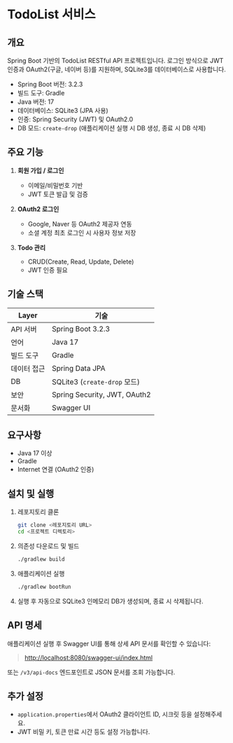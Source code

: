 # TodoList 서비스

## 개요

Spring Boot 기반의 TodoList RESTful API 프로젝트입니다. 로그인 방식으로 JWT 인증과 OAuth2(구글, 네이버 등)를 지원하며, SQLite3를 데이터베이스로 사용합니다.

* Spring Boot 버전: 3.2.3
* 빌드 도구: Gradle
* Java 버전: 17
* 데이터베이스: SQLite3 (JPA 사용)
* 인증: Spring Security (JWT) 및 OAuth2.0
* DB 모드: `create-drop` (애플리케이션 실행 시 DB 생성, 종료 시 DB 삭제)

## 주요 기능

1. **회원 가입 / 로그인**

    * 이메일/비밀번호 기반
    * JWT 토큰 발급 및 검증
2. **OAuth2 로그인**

    * Google, Naver 등 OAuth2 제공자 연동
    * 소셜 계정 최초 로그인 시 사용자 정보 저장
3. **Todo 관리**

    * CRUD(Create, Read, Update, Delete)
    * JWT 인증 필요

## 기술 스택

| Layer  | 기술                           |
|--------|------------------------------|
| API 서버 | Spring Boot 3.2.3            |
| 언어     | Java 17                      |
| 빌드 도구  | Gradle                       |
| 데이터 접근 | Spring Data JPA              |
| DB     | SQLite3 (`create-drop` 모드)   |
| 보안     | Spring Security, JWT, OAuth2 |
| 문서화    | Swagger UI                   |

## 요구사항

* Java 17 이상
* Gradle
* Internet 연결 (OAuth2 인증)

## 설치 및 실행

1. 레포지토리 클론

   ```bash
   git clone <레포지토리 URL>
   cd <프로젝트 디렉토리>
   ```
2. 의존성 다운로드 및 빌드

   ```bash
   ./gradlew build
   ```
3. 애플리케이션 실행

   ```bash
   ./gradlew bootRun
   ```
4. 실행 후 자동으로 SQLite3 인메모리 DB가 생성되며, 종료 시 삭제됩니다.

## API 명세

애플리케이션 실행 후 Swagger UI를 통해 상세 API 문서를 확인할 수 있습니다:

> [http://localhost:8080/swagger-ui/index.html](http://localhost:8080/swagger-ui/index.html)

또는 `/v3/api-docs` 엔드포인트로 JSON 문서를 조회 가능합니다.

## 추가 설정

* `application.properties`에서 OAuth2 클라이언트 ID, 시크릿 등을 설정해주세요.
* JWT 비밀 키, 토큰 만료 시간 등도 설정 가능합니다.
